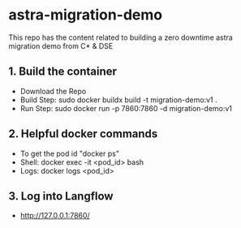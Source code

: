 # astra-migration-demo

This repo has the content related to building a zero downtime astra migration demo from C* & DSE

## 1. Build the container
- Download the Repo
- Build Step: sudo docker buildx build -t migration-demo:v1 .
- Run Step: sudo docker run -p 7860:7860 -d migration-demo:v1

## 2. Helpful docker commands
- To get the pod id "docker ps"
- Shell: docker exec -it <pod_id> bash
- Logs: docker logs <pod_id>

## 3. Log into Langflow
- http://127.0.0.1:7860/
